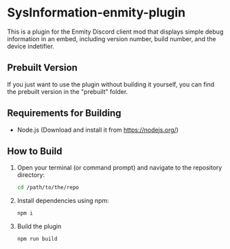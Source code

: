 # SysInformation-enmity-plugin

This is a plugin for the Enmity Discord client mod that displays simple debug information in an embed, including version number, build number, and the device indetifier.

## Prebuilt Version

If you just want to use the plugin without building it yourself, you can find the prebuilt version in the "prebuilt" folder.

## Requirements for Building

- Node.js (Download and install it from https://nodejs.org/)

## How to Build

1. Open your terminal (or command prompt) and navigate to the repository directory:
   ```bash
   cd /path/to/the/repo
   ```
2. Install dependencies using npm:
   ```js
   npm i
   ```
3. Build the plugin
   ```js
   npm run build
   ```
